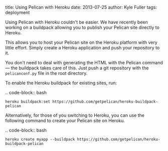 title: Using Pelican with Heroku
date: 2013-07-25
author: Kyle Fuller
tags: deployment

Using Pelican with Heroku couldn't be easier. We have recently been working on
a buildpack allowing you to publish your Pelican site directly to Heroku.

This allows you to host your Pelican site on the Heroku platform with very little
effort. Simply create a Heroku application and push your repository to it.

You don't need to deal with generating the HTML with the Pelican command — the
buildpack takes care of this. Just push a git repository with the
`pelicanconf.py` file in the root directory.

To enable the Heroku buildpack for existing sites, run:

.. code-block:: bash

    heroku buildpack:set https://github.com/getpelican/heroku-buildpack-pelican

Alternatively, for those of you switching to Heroku, you can use the following
command to create your Pelican site on Heroku.

.. code-block:: bash

    heroku create myapp --buildpack https://github.com/getpelican/heroku-buildpack-pelican

